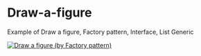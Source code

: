 # Draw-a-figure


Example of Draw a figure, Factory pattern, Interface, List Generic



[![Draw a figure (by Factory pattern)](https://img.youtube.com/vi/S5ujAl6eomc/0.jpg)](http://www.youtube.com/watch?v=S5ujAl6eomc)
